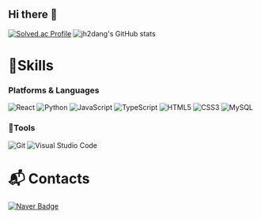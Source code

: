 ## Hi there 👋

<!--
**jh2dang/jh2dang** is a ✨ _special_ ✨ repository because its `README.md` (this file) appears on your GitHub profile.

Here are some ideas to get you started:

- 🔭 I’m currently working on ...
- 🌱 I’m currently learning ...
- 👯 I’m looking to collaborate on ...
- 🤔 I’m looking for help with ...
- 💬 Ask me about ...
- 📫 How to reach me: ...
- 😄 Pronouns: ...
- ⚡ Fun fact: ...
-->

[![Solved.ac Profile](http://mazassumnida.wtf/api/v2/generate_badge?boj=jungh2dang)](https://solved.ac/jungh2dang/)
![jh2dang's GitHub stats](https://github-readme-stats.vercel.app/api?username=jh2dang&theme=react&show_icons=true)


# 💎Skills
### Platforms & Languages
![React](https://img.shields.io/badge/React-61DAFB.svg?style=for-the-badge&logo=react&logoColor=white")
![Python](https://img.shields.io/badge/Python-3776AB.svg?&style=for-the-badge&logo=Python&logoColor=white)
![JavaScript](https://img.shields.io/badge/JavaScript-F7DF1E.svg?&style=for-the-badge&logo=JavaScript&logoColor=white)
![TypeScript](https://img.shields.io/badge/TypeScript-3178C6.svg?&style=for-the-badge&logo=TypeScript&logoColor=white)
![HTML5](https://img.shields.io/badge/HTML5-E34F26.svg?&style=for-the-badge&logo=HTML5&logoColor=white)
![CSS3](https://img.shields.io/badge/CSS3-1572B6.svg?&style=for-the-badge&logo=CSS3&logoColor=white)
![MySQL](https://img.shields.io/badge/MySQL-4479A1.svg?&style=for-the-badge&logo=MySQL&logoColor=white)

### 🔨Tools
![Git](https://img.shields.io/badge/Git-F05032.svg?&style=for-the-badge&logo=Git&logoColor=white)
![Visual Studio Code](https://img.shields.io/badge/Visual%20Studio%20Code-007ACC.svg?&style=for-the-badge&logo=Visual%20Studio%20Code&logoColor=white)

 
# :mailbox_with_mail: Contacts
[![Naver Badge](https://img.shields.io/badge/Naver-03C75A?style=flat-square&logo=Naver&logoColor=white&link=mailto:bluemin_@naver.com)](mailto:bluemin_@naver.com)
